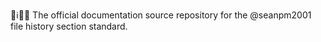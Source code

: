 📃️ℹ️🔖️📖️ The official documentation source repository for the @seanpm2001 file history section standard.
